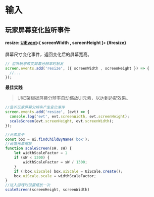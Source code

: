 <script setup>
import '/style.css'
</script>
# 输入

## 玩家屏幕变化监听事件

#### <font id="API" />resize<font id="Type">: [UiEvent](/GameUI/UiEvent)‹{ screenWidth , screenHeight }›</font>   {#resize}

屏幕尺寸变化事件，返回变化后的屏幕宽高。

```javascript 
// 监听玩家改变屏幕分辨率时触发
screen.events.add('resize', ({ screenWidth , screenHeight }) => {
  //...
});
```

**最佳实践**
> UI框架根据屏幕分辨率自动缩放UI元素，以达到适配效果。

```javascript 
//监听玩家屏幕分辨率产生变化事件
screen.events.add('resize', (evt) => {
  console.log('evt', evt.screenWidth, evt.screenHeight);
  scaleScreen(evt.screenHeight, evt.screenWidth);
});

//元素盒子
const box = ui.findChildByName('box');
//设置元素缩放
function scaleScreen(sH, sW) {
    let widthScaleFactor = 1
    if (sW < 1300) {
        widthScaleFactor = sW / 1300;
    }
    if (!box.uiScale) box.uiScale = UiScale.create();
    box.uiScale.scale = widthScaleFactor;
}
//进入游戏时设置缩放一次
scaleScreen(screenHeight, screenWidth)
```